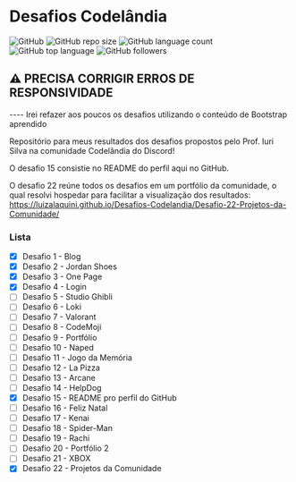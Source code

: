 # Desafios Codelândia
![GitHub](https://img.shields.io/github/license/luizalaquini/Desafios-Codelandia)
![GitHub repo size](https://img.shields.io/github/repo-size/luizalaquini/Desafios-Codelandia)
![GitHub language count](https://img.shields.io/github/languages/count/luizalaquini/Desafios-Codelandia)
![GitHub top language](https://img.shields.io/github/languages/top/luizalaquini/Desafios-Codelandia)
![GitHub followers](https://img.shields.io/github/followers/luizalaquini?label=Follow&style=social)

## ⚠️ PRECISA CORRIGIR ERROS DE RESPONSIVIDADE 
---- Irei refazer aos poucos os desafios utilizando o conteúdo de Bootstrap aprendido

Repositório para meus resultados dos desafios propostos pelo Prof. Iuri Silva na comunidade Codelândia do Discord!

O desafio 15 consistie no README do perfil aqui no GitHub.

O desafio 22 reúne todos os desafios em um portfólio da comunidade, o qual resolvi hospedar para facilitar a visualização dos resultados:
https://luizalaquini.github.io/Desafios-Codelandia/Desafio-22-Projetos-da-Comunidade/

### Lista
- [X] Desafio 1 - Blog
- [X] Desafio 2 - Jordan Shoes
- [X] Desafio 3 - One Page 
- [X] Desafio 4 - Login
- [ ] Desafio 5 - Studio Ghibli
- [ ] Desafio 6 - Loki
- [ ] Desafio 7 - Valorant
- [ ] Desafio 8 - CodeMoji
- [ ] Desafio 9 - Portfólio
- [ ] Desafio 10 - Naped
- [ ] Desafio 11 - Jogo da Memória
- [ ] Desafio 12 - La Pizza
- [ ] Desafio 13 - Arcane
- [ ] Desafio 14 - HelpDog
- [X] Desafio 15 - README pro perfil do GitHub
- [ ] Desafio 16 - Feliz Natal
- [ ] Desafio 17 - Kenai
- [ ] Desafio 18 - Spider-Man
- [ ] Desafio 19 - Rachi 
- [ ] Desafio 20 - Portfólio 2
- [ ] Desafio 21 - XBOX
- [X] Desafio 22 - Projetos da Comunidade
